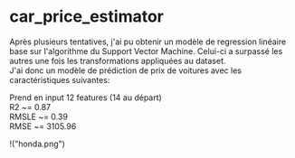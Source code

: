 # car_price_estimator  
Après plusieurs tentatives, j'ai pu obtenir un modèle de regression linéaire base sur l'algorithme du Support Vector Machine. Celui-ci a surpassé les autres une fois les transformations appliquées au dataset.  
J'ai donc un modèle de prédiction de prix de voitures avec les caractéristiques suivantes:

Prend en input 12 features (14 au départ)  
R2 ~= 0.87  
RMSLE ~= 0.39  
RMSE ~= 3105.96  

!("honda.png")
